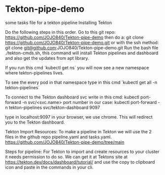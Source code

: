 # Tekton-pipe-demo
some tasks file for a tekton pipeline
Installing Tekton

Do the following steps in this order.
Go to this git repo: https://github.com/JOJO840/Tekton-pipe-demo
then do a: git clone https://github.com/JOJO840/Tekton-pipe-demo.git
or with the ssh method:  git clone git@github.com:JOJO840/Tekton-pipe-demo.git
Run the bash file ./tekton-cmds.sh, this command will install Tekton pipelines and dashboard and also get the updates from apt library.

If you run this cmd ´kubectl get ns´ you will now see a new namespace where tekton-pipelines lives. 





To see the every pod in that namespace type in this cmd 
´kubectl get all -n tekton-pipelines´


To connect to the Tekton dashboard svc write in this cmd:
kubectl port-forward -n <namespace> svc/<svc.name> port number
in our case: 
kubectl port-forward -n tekton-pipelines svc/tekton-dashboard 9097

type in localhost:9097 in your browser, we use chrome. This will redirect you to the Tekton dashboard.




Tekton Import Resources:
To make a pipeline in Tekton we will use the 2 files in the github repo pipeline.yaml and tasks.yaml. https://github.com/JOJO840/Tekton-pipe-demo/tree/main


 Steps for pipeline:
For Tekton to import and create resources to your cluster it needs permission to do so. We can get it at Tektons site at https://tekton.dev/docs/dashboard/tutorial/ and use the copy to clipboard icon and paste in the commands in your cli.
 
